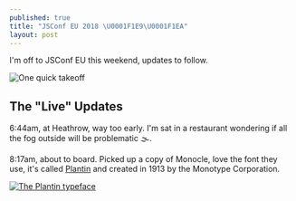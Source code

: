 ```yaml
---
published: true
title: "JSConf EU 2018 \U0001F1E9\U0001F1EA"
layout: post
---
```


I'm off to JSConf EU this weekend, updates to follow.

![One quick takeoff](https://www.ft.com/__origami/service/image/v2/images/raw/https%3A%2F%2Fmedia.giphy.com%2Fmedia%2FO3vYsqwHt1NV6%2Fgiphy.gif?source=uncomplicated.systems)

## The "Live" Updates

6:44am, at Heathrow, way too early. I'm sat in a restaurant wondering if all the fog outside will be problematic 🌫️.

8:17am, about to board. Picked up a copy of Monocle, love the font they use, it's called [Plantin](https://en.m.wikipedia.org/wiki/Plantin_(typeface)) and created in 1913 by the Monotype Corporation.

[![The Plantin typeface](https://www.ft.com/__origami/service/image/v2/images/raw/https%3A%2F%2Fupload.wikimedia.org%2Fwikipedia%2Fcommons%2Fthumb%2F8%2F8f%2FPlantin_font_sample.png%2F868px-Plantin_font_sample.png?source=uncomplicated.systems)](https://commons.m.wikimedia.org/wiki/File:Plantin_font_sample.png)
